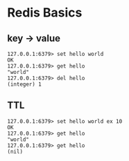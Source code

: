 # Redis Basics

## key -> value

```
127.0.0.1:6379> set hello world
OK
127.0.0.1:6379> get hello
"world"
127.0.0.1:6379> del hello
(integer) 1
```

## TTL

```
127.0.0.1:6379> set hello world ex 10
OK
127.0.0.1:6379> get hello
"world"
127.0.0.1:6379> get hello
(nil)
```
